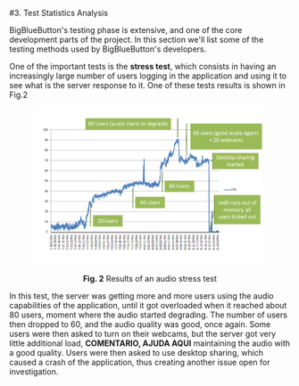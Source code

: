 #3. Test Statistics Analysis

BigBlueButton's testing phase is extensive, and one of the core development parts of the project. In this section we'll list some of the testing methods used by BigBlueButton's developers.

One of the important tests is the **stress test**, which consists in having an increasingly large number of users logging in the application and using it to see what is the server response to it. One of these tests results is shown in Fig.2

<p align="center">
  <img src="images/stress_test.png" width="80%" height="80%">
  <span class="caption">
        <p align="center"><b>Fig. 2</b> Results of an audio stress test</p>
  </span>
</p>

In this test, the server was getting more and more users using the audio capabilities of the application, until it got overloaded when it reached about 80 users, moment where the audio started degrading. The number of users then dropped to 60, and the audio quality was good, once again. Some users were then asked to turn on their webcams, but the server got very little additional load, **COMENTARIO, AJUDA AQUI** maintaining the audio with a good quality. Users were then asked to use desktop sharing, which caused a crash of the application, thus creating another issue open for investigation.

